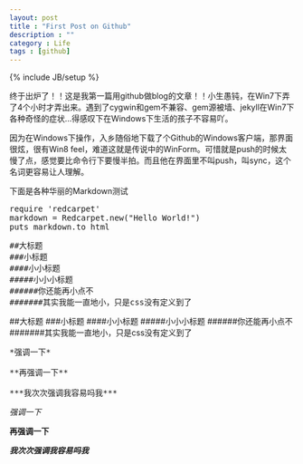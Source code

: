```yaml
---
layout: post
title : "First Post on Github"
description : ""
category : Life 
tags : [github]
---
```

{% include JB/setup %}

终于出炉了！！这是我第一篇用github做blog的文章！！小生愚钝，在Win7下弄了4个小时才弄出来。遇到了cygwin和gem不兼容、gem源被墙、jekyll在Win7下各种奇怪的症状...得感叹下在Windows下生活的孩子不容易吖。

因为在Windows下操作，入乡随俗地下载了个Github的Windows客户端，那界面很炫，很有Win8 feel，难道这就是传说中的WinForm。可惜就是push的时候太慢了点，感觉要比命令行下要慢半拍。而且他在界面里不叫push，叫sync，这个名词更容易让人理解。

下面是各种华丽的Markdown测试


<pre class="prettyprint">
require 'redcarpet'
markdown = Redcarpet.new("Hello World!")
puts markdown.to_html
</pre>



<pre class="prettyprint">
##大标题
###小标题
####小小标题
#####小小小标题
######你还能再小点不
#######其实我能一直地小，只是css没有定义到了
</pre>

##大标题
###小标题
####小小标题
#####小小小标题
######你还能再小点不
#######其实我能一直地小，只是css没有定义到了


<pre class="prettyprint">
*强调一下*

**再强调一下**

***我次次强调我容易吗我***
</pre>


*强调一下*

**再强调一下**

***我次次强调我容易吗我***
